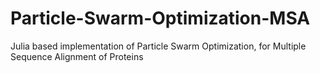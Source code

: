 # Particle-Swarm-Optimization-MSA
Julia based implementation of Particle Swarm Optimization, for Multiple Sequence Alignment of Proteins
